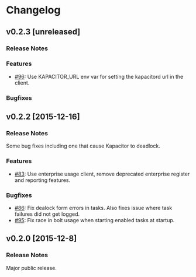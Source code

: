 # Changelog

## v0.2.3 [unreleased]

### Release Notes

### Features
- [#96](https://github.com/influxdb/kapacitor/issues/96): Use KAPACITOR_URL env var for setting the kapacitord url in the client.

### Bugfixes

## v0.2.2 [2015-12-16]

### Release Notes

Some bug fixes including one that cause Kapacitor to deadlock.

### Features
- [#83](https://github.com/influxdb/kapacitor/pull/83): Use enterprise usage client, remove deprecated enterprise register and reporting features.

### Bugfixes

- [#86](https://github.com/influxdb/kapacitor/issues/86): Fix dealock form errors in tasks. Also fixes issue where task failures did not get logged.
- [#95](https://github.com/influxdb/kapacitor/pull/95): Fix race in bolt usage when starting enabled tasks at startup.

## v0.2.0 [2015-12-8]

### Release Notes

Major public release.


